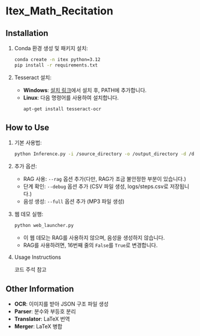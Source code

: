 # Itex_Math_Recitation

## Installation

1. Conda 환경 생성 및 패키지 설치:
    ```sh
    conda create -n itex python=3.12
    pip install -r requirements.txt
    ```

2. Tesseract 설치:
    - **Windows**: [설치 링크](https://github.com/UB-Mannheim/tesseract/wiki)에서 설치 후, PATH에 추가합니다.
    - **Linux**: 다음 명령어를 사용하여 설치합니다.
        ```sh
        apt-get install tesseract-ocr
        ```

## How to Use

1. 기본 사용법:
    ```sh
    python Inference.py -i /source_directory -o /output_directory -d /database_directory_for_rag
    ```

2. 추가 옵션:
    - RAG 사용: `--rag` 옵션 추가(다만, RAG가 조금 불안정한 부분이 있습니다.)
    - 단계 확인: `--debug` 옵션 추가 (CSV 파일 생성, logs/steps.csv로 저장됩니다.)
    - 음성 생성: `--full` 옵션 추가 (MP3 파일 생성)

3. 웹 데모 실행:
    ```sh
    python web_launcher.py
    ```
    - 이 웹 데모는 RAG를 사용하지 않으며, 음성을 생성하지 않습니다.
    - RAG를 사용하려면, 16번째 줄의 `False`를 `True`로 변경합니다.
  
4. Usage Instructions

    코드 주석 참고

## Other Information

- **OCR**: 이미지를 받아 JSON 구조 파일 생성
- **Parser**: 분수와 부등호 분리
- **Translator**: LaTeX 번역
- **Merger**: LaTeX 병합

